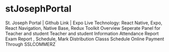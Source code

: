 # stJosephPortal
St. Joseph Portal  | Github Link | Expo Live
Technology:  React Native, Expo, React Navigation, Native Base, Redux Toolkit
Overview
Seperate Panel for Teacher and student
Teacher and student Information
Attendance Report
Exam Report , Schedule, Mark Distribution
Classs Schedule
Online Payment Through SSLCOMMERZ  
